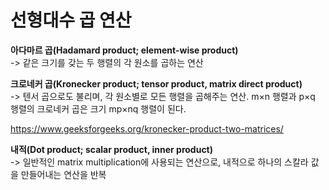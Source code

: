 선형대수 곱 연산
================

**아다마르 곱(Hadamard product; element-wise product)** </br> -> 같은 크기를 갖는 두 행렬의 각 원소를 곱하는 연산

**크로네커 곱(Kronecker product; tensor product, matrix direct product)** </br> -> 텐서 곱으로도 불리며, 각 원소별로 모든 행렬을 곱해주는 연산. m×n 행렬과 p×q 행렬의 크로네커 곱은 크기 mp×nq 행렬이 된다.

https://www.geeksforgeeks.org/kronecker-product-two-matrices/

**내적(Dot product; scalar product, inner product)**</br> -> 일반적인 matrix multiplication에 사용되는 연산으로, 내적으로 하나의 스칼라 값을 만들어내는 연산을 반복
